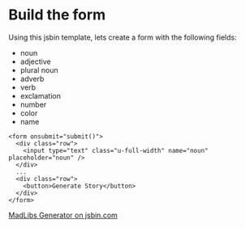 # Build the form

Using this jsbin template, lets create a form with the following fields:

* noun
* adjective
* plural noun
* adverb
* verb
* exclamation
* number
* color
* name

```
<form onsubmit="submit()">
  <div class="row">
    <input type="text" class="u-full-width" name="noun" placeholder="noun" />
  </div>
  ...
  <div class="row">
    <button>Generate Story</button>
  </div>
</form>
```

<a class="jsbin-embed" href="https://jsbin.com/xeliwum/1/embed?html,js,console,output">MadLibs Generator on jsbin.com</a>
